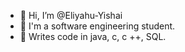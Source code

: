 - 👋 Hi, I’m @Eliyahu-Yishai
- 👀 I'm a software engineering student. 
- 🌱 Writes code in java, c, c ++, SQL. 



